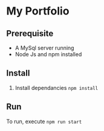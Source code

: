 # My Portfolio

## Prerequisite
* A MySql server running
* Node Js and npm installed

## Install
1. Install dependancies ```npm install```

## Run 
To run, execute ```npm run start```

